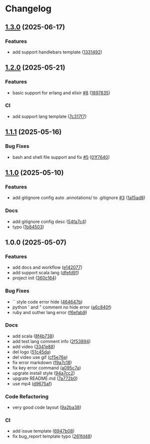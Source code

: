 # Changelog

## [1.3.0](https://github.com/jiangxue-analysis/nvim.comment-hide/compare/v1.2.0...v1.3.0) (2025-06-17)


### Features

* add support handlebars template ([1331492](https://github.com/jiangxue-analysis/nvim.comment-hide/commit/13314927ecdfaa843a4abaa83f377bc12b672b35))

## [1.2.0](https://github.com/jiangxue-analysis/nvim.comment-hide/compare/v1.1.1...v1.2.0) (2025-05-21)


### Features

* basic support for erlang and elixir [#8](https://github.com/jiangxue-analysis/nvim.comment-hide/issues/8) ([1897835](https://github.com/jiangxue-analysis/nvim.comment-hide/commit/18978355f644765a76fed2710ccdb5e6863b325c))


### CI

* add support lang template ([7c317f7](https://github.com/jiangxue-analysis/nvim.comment-hide/commit/7c317f78b2386fe0d74eef5f3a78f12856eb9b47))

## [1.1.1](https://github.com/jiangxue-analysis/nvim.comment-hide/compare/v1.1.0...v1.1.1) (2025-05-16)


### Bug Fixes

* bash and shell file support and fix [#5](https://github.com/jiangxue-analysis/nvim.comment-hide/issues/5) ([01f7640](https://github.com/jiangxue-analysis/nvim.comment-hide/commit/01f7640ecb933ae68f2d76164aecc4ae2592ea59))

## [1.1.0](https://github.com/jiangxue-analysis/nvim.comment-hide/compare/v1.0.0...v1.1.0) (2025-05-10)


### Features

* add gitignore config auto .annotations/ to .gitignore [#3](https://github.com/jiangxue-analysis/nvim.comment-hide/issues/3) ([1a15ad8](https://github.com/jiangxue-analysis/nvim.comment-hide/commit/1a15ad8c68b1fb49bddb2b2bfa5aceda0a0b6eef))


### Docs

* add gitignore config desc ([54fa7c4](https://github.com/jiangxue-analysis/nvim.comment-hide/commit/54fa7c4f5f1eb5a3eb1727da2a8f2d3c8e0601b7))
* typo ([1b84503](https://github.com/jiangxue-analysis/nvim.comment-hide/commit/1b845037e9bfd31ff8f61daa2d0d85f127aeb20b))

## 1.0.0 (2025-05-07)


### Features

* add docs and workflow ([e142077](https://github.com/jiangxue-analysis/nvim.comment-hide/commit/e14207738542bfcd1e75d696e0f4cfbce088abe0))
* add support scala lang ([dfefd91](https://github.com/jiangxue-analysis/nvim.comment-hide/commit/dfefd9189ffa1560d4dbf6cbcbf9aac9b6907ebf))
* project init ([360c164](https://github.com/jiangxue-analysis/nvim.comment-hide/commit/360c16460aeb3880933493d9a1dbef121a9ba67f))


### Bug Fixes

* `` style code error hide ([464647b](https://github.com/jiangxue-analysis/nvim.comment-hide/commit/464647b5cfbea3f76c5fb94142dd43d67e2e6d8a))
* python ' and " comment no hide error ([a6c840f](https://github.com/jiangxue-analysis/nvim.comment-hide/commit/a6c840fe6b4e5030dd6f5de99d2eb82cb316a742))
* ruby and outher lang error ([f6efab9](https://github.com/jiangxue-analysis/nvim.comment-hide/commit/f6efab9842fa70411199a542626af6e8101fbdb7))


### Docs

* add scala ([8f4b738](https://github.com/jiangxue-analysis/nvim.comment-hide/commit/8f4b73867f4d2aa47257e3d5e17730a0798d4a0c))
* add test lang comment info ([2f53894](https://github.com/jiangxue-analysis/nvim.comment-hide/commit/2f538940dbc74adbb624a7cf8d82394c0fd04914))
* add video ([3341e88](https://github.com/jiangxue-analysis/nvim.comment-hide/commit/3341e88c6204ff332a06aa420eac76bace574c22))
* del logo ([51c45da](https://github.com/jiangxue-analysis/nvim.comment-hide/commit/51c45dab65a7f88789d90a55dae2d89e34e294a2))
* del video use gif ([cf5e76e](https://github.com/jiangxue-analysis/nvim.comment-hide/commit/cf5e76e9a654a027ca209d949d997e3b9b213f45))
* fix error markdown ([f9a7c18](https://github.com/jiangxue-analysis/nvim.comment-hide/commit/f9a7c1888ec70593d3034c2c8f8a15238dc8cbfa))
* fix key error command ([a095c7a](https://github.com/jiangxue-analysis/nvim.comment-hide/commit/a095c7ac5e2cd072c6e7c352ce345b753ff09d3f))
* upgrate install style ([94a7cc2](https://github.com/jiangxue-analysis/nvim.comment-hide/commit/94a7cc2fbb46e3b317c671aaec397bde2c3d794b))
* upgrate README.md ([7a772b0](https://github.com/jiangxue-analysis/nvim.comment-hide/commit/7a772b085e7fc2417d0df016b2011f0579ab15ae))
* use mp4 ([d9675af](https://github.com/jiangxue-analysis/nvim.comment-hide/commit/d9675afcf412ce7616d7d4f241a984e29080cde9))


### Code Refactoring

* very good code layout ([9a2ba38](https://github.com/jiangxue-analysis/nvim.comment-hide/commit/9a2ba38f1677fb9ffd759679cfd9a98c463bc4e7))


### CI

* add issue template ([6947b08](https://github.com/jiangxue-analysis/nvim.comment-hide/commit/6947b08480bc7df41023f56f9a9a989f6c40c9c2))
* fix bug_report template typo ([261fd48](https://github.com/jiangxue-analysis/nvim.comment-hide/commit/261fd488ee6af6606e7ea584c8cc4d7d97b7204a))
